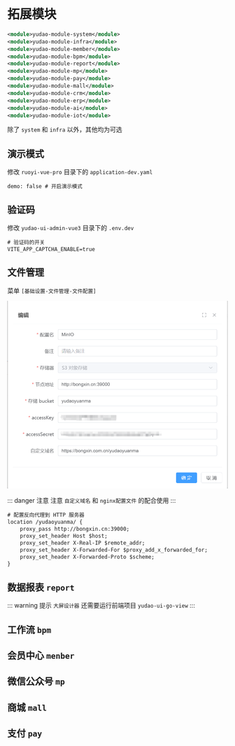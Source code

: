 # 拓展模块
``` xml
<module>yudao-module-system</module>
<module>yudao-module-infra</module>
<module>yudao-module-member</module>
<module>yudao-module-bpm</module>
<module>yudao-module-report</module>
<module>yudao-module-mp</module>
<module>yudao-module-pay</module>
<module>yudao-module-mall</module>
<module>yudao-module-crm</module>
<module>yudao-module-erp</module>
<module>yudao-module-ai</module>
<module>yudao-module-iot</module>
```
除了 `system` 和 `infra` 以外，其他均为可选

## 演示模式

修改 `ruoyi-vue-pro` 目录下的 `application-dev.yaml` 

```
demo: false # 开启演示模式
```

## 验证码

修改 `yudao-ui-admin-vue3` 目录下的 `.env.dev` 

```
# 验证码的开关
VITE_APP_CAPTCHA_ENABLE=true
```

## 文件管理

菜单 `[基础设置-文件管理-文件配置]`

![MinIO S3 对象存储](./MinIO-S3-对象存储.jpg)

::: danger 注意
注意 `自定义域名` 和 `nginx配置文件` 的配合使用
:::

```
# 配置反向代理到 HTTP 服务器
location /yudaoyuanma/ {
    proxy_pass http://bongxin.cn:39000;
    proxy_set_header Host $host;
    proxy_set_header X-Real-IP $remote_addr;
    proxy_set_header X-Forwarded-For $proxy_add_x_forwarded_for;
    proxy_set_header X-Forwarded-Proto $scheme;
}
```

## 数据报表 `report`

<!-- 执行对应 `报表设计器` 的SQL脚本 [go-view.sql](/sql/report/go-view.sql) ，以及对应 `大屏设计器` 的SQL脚本 [jimureport.mysql5.7.create.sql](/sql/report/jimureport.mysql5.7.create.sql)  -->
 
::: warning 提示
`大屏设计器` 还需要运行前端项目 `yudao-ui-go-view`
:::

## 工作流 `bpm`

<!-- 执行对应 `工作流` 的SQL脚本 [bpm-2024-10-07.sql](/sql/bpm/bpm-2024-10-07.sql){target="_blank"} -->

## 会员中心 `menber`

<!-- 执行对应 `会员中心` 的SQL脚本 [member-2024-01-18.sql](/sql/member/member-2024-01-18.sql){target="_blank"} -->

## 微信公众号 `mp`

<!-- 执行对应 `微信公众号` 的SQL脚本 [mp-2024-05-29.sql](/sql/mp/mp-2024-05-29.sql){target="_blank"} -->

## 商城 `mall`

<!-- 执行对应 `微信公众号` 的SQL脚本 [mall-2024-10-05.sql](/sql/mall/mall-2024-10-05.sql){target="_blank"} -->

## 支付 `pay`

<!-- 执行对应 `微信公众号` 的SQL脚本 [pay-2024-08.sql](/sql/pay/pay-2024-08.sql){target="_blank"} -->